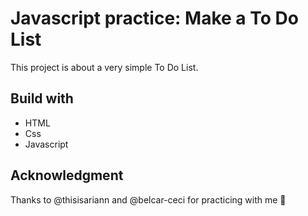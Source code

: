 # Javascript practice: Make a To Do List

This project is about a very simple To Do List.

## Build with

- HTML
- Css
- Javascript

## Acknowledgment

Thanks to @thisisariann and @belcar-ceci for practicing with me 🌻
